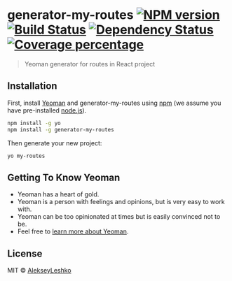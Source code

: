 # generator-my-routes [![NPM version][npm-image]][npm-url] [![Build Status][travis-image]][travis-url] [![Dependency Status][daviddm-image]][daviddm-url] [![Coverage percentage][coveralls-image]][coveralls-url]
> Yeoman generator for routes in React project

## Installation

First, install [Yeoman](http://yeoman.io) and generator-my-routes using [npm](https://www.npmjs.com/) (we assume you have pre-installed [node.js](https://nodejs.org/)).

```bash
npm install -g yo
npm install -g generator-my-routes
```

Then generate your new project:

```bash
yo my-routes
```

## Getting To Know Yeoman

 * Yeoman has a heart of gold.
 * Yeoman is a person with feelings and opinions, but is very easy to work with.
 * Yeoman can be too opinionated at times but is easily convinced not to be.
 * Feel free to [learn more about Yeoman](http://yeoman.io/).

## License

MIT © [AlekseyLeshko](https://github.com/AlekseyLeshko)


[npm-image]: https://badge.fury.io/js/generator-my-routes.svg
[npm-url]: https://npmjs.org/package/generator-my-routes
[travis-image]: https://travis-ci.org/my-brilliant-boilerplate/generator-my-routes.svg?branch=master
[travis-url]: https://travis-ci.org/my-brilliant-boilerplate/generator-my-routes
[daviddm-image]: https://david-dm.org/my-brilliant-boilerplate/generator-my-routes.svg?theme=shields.io
[daviddm-url]: https://david-dm.org/my-brilliant-boilerplate/generator-my-routes
[coveralls-image]: https://coveralls.io/repos/my-brilliant-boilerplate/generator-my-routes/badge.svg
[coveralls-url]: https://coveralls.io/r/my-brilliant-boilerplate/generator-my-routes

